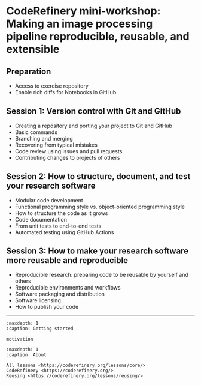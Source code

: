 # CodeRefinery mini-workshop: Making an image processing pipeline reproducible, reusable, and extensible


## Preparation

- Access to exercise repository
- Enable rich diffs for Notebooks in GitHub


## Session 1: Version control with Git and GitHub

- Creating a repository and porting your project to Git and GitHub
- Basic commands
- Branching and merging
- Recovering from typical mistakes
- Code review using issues and pull requests
- Contributing changes to projects of others


## Session 2: How to structure, document, and test your research software

- Modular code development
- Functional programming style vs. object-oriented programming style
- How to structure the code as it grows
- Code documentation
- From unit tests to end-to-end tests
- Automated testing using GitHub Actions


## Session 3: How to make your research software more reusable and reproducible

- Reproducible research: preparing code to be reusable by yourself and others
- Reproducible environments and workflows
- Software packaging and distribution
- Software licensing
- How to publish your code

---

```{toctree}
:maxdepth: 1
:caption: Getting started

motivation
```

```{toctree}
:maxdepth: 1
:caption: About

All lessons <https://coderefinery.org/lessons/core/>
CodeRefinery <https://coderefinery.org/>
Reusing <https://coderefinery.org/lessons/reusing/>
```
